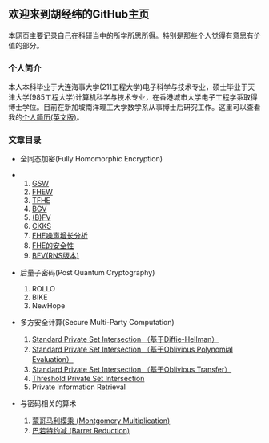 ## 欢迎来到胡经纬的GitHub主页

本网页主要记录自己在科研当中的所学所思所得。特别是那些个人觉得有意思有价值的部分。

### 个人简介

本人本科毕业于大连海事大学(211工程大学)电子科学与技术专业，硕士毕业于天津大学(985工程大学)计算机科学与技术专业，在香港城市大学电子工程学系取得博士学位。目前在新加坡南洋理工大学数学系从事博士后研究工作。这里可以查看我的[个人简历(英文版)](./cv_jingweihu.pdf)。

### 文章目录

- 全同态加密(Fully Homomorphic Encryption)
-   1. [GSW](./pages/GSW/main.md)
    2. [FHEW](./pages/FHEW/main.md)
    3. [TFHE](./pages/TFHE/main.md)
    4. [BGV](./pages/BGV/main.md)
    5. [(B)FV](./pages/BFV/main.md)
    6. [CKKS](./pages/CKKS/main.md)
    7. [FHE噪声增长分析](./pages/FHE_Noise/main.md)
    8. [FHE的安全性](./pages/FHE_Security/main.md)
    9. [BFV(RNS版本)](./pages/BFV_RNS/main.md)
   
- 后量子密码(Post Quantum Cryptography)
    1. ROLLO
    2. BIKE
    3. NewHope

- 多方安全计算(Secure Multi-Party Computation)
    1. [Standard Private Set Intersection （基于Diffie-Hellman）](./pages/std_PSI/main.md)
    2. [Standard Private Set Intersection （基于Oblivious Polynomial Evaluation）](./pages/std_ope_PSI/main.md)
    3. [Standard Private Set Intersection （基于Oblivious Transfer）](./pages/std_ot_PSI/main.md)
    4. [Threshold Private Set Intersection](./pages/PSI/main.md)
    5. Private Information Retrieval
    
 - 与密码相关的算术
    1. [蒙哥马利模乘 (Montgomery Multiplication)](./pages/MontMul/main.md)
    2. [巴若特约减 (Barret Reduction)](./pages/Barret/main.md)

<!---```markdown
Syntax highlighted code block

# Header 1
## Header 2
### Header 3
```

**Bold** and _Italic_ and `Code` text

[Link](url) and ![Image](src)

Your Pages site will use the layout and styles from the Jekyll theme you have selected in your [repository settings](https://github.com/davidhoo1988/davidhu.github.io/settings/pages). The name of this theme is saved in the Jekyll `_config.yml` configuration file.

### Support or Contact

Having trouble with Pages? Check out our [documentation](https://docs.github.com/categories/github-pages-basics/) or [contact support](https://support.github.com/contact) and we’ll help you sort it out.

For more details see [Basic writing and formatting syntax](https://docs.github.com/en/github/writing-on-github/getting-started-with-writing-and-formatting-on-github/basic-writing-and-formatting-syntax).--->
